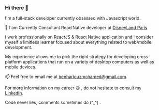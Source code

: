 ### Hi there 👋

I'm a full-stack developer currently obsessed with Javascript world.

🔭   I'am Currently Consultant ReactNative developer at [DisneyLand Paris](https://www.disneylandparis.com/en-gb/mobile-app/)

I work professionally on ReactJS & React Native application and I consider myself a limitless learner focused about everything related to web/mobile development.

My experience allows me to pick the right strategy for developing cross-platform applications that run on a variety of desktop computers as well as mobile devices.

📫   Feel free to email me at [benhartouzmohamed@gmail.com](mailto:benhartouzmohamed@gmail.com).

For more information on my career :smiley: , do not hesitate to consult my [LinkedIn](https://www.linkedin.com/in/mohamed-benhartouz-01593498/).

Code never lies, comments sometimes do (^_^) .
